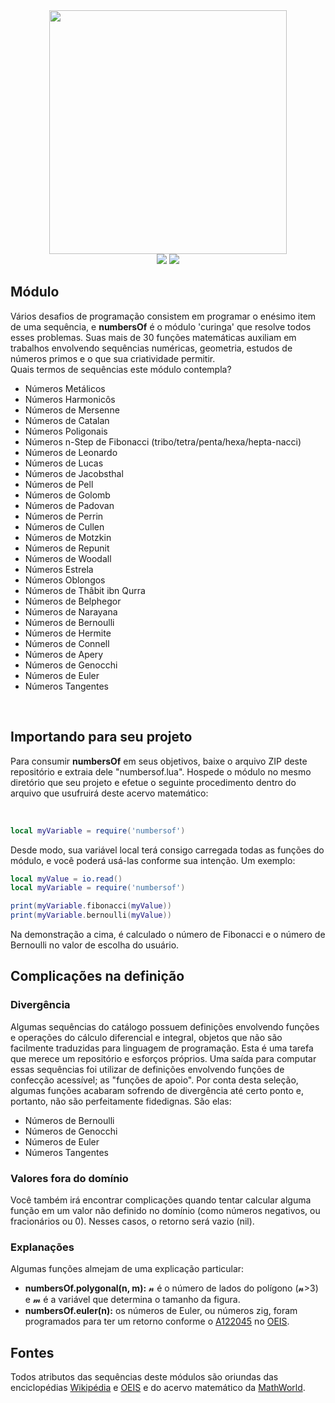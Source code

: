 <div align="center">
<img width=380px height=390px src="https://user-images.githubusercontent.com/110111018/214122638-0f3eedf1-4ef8-46af-9eca-a4758bbb32a6.png"/>
<br>
<img src=https://img.shields.io/github/license/lulu-ancacio/numbersOf>
<img src=http://img.shields.io/static/v1?label=language&message=lua&color=rgb(138,43,226)&style=flat>
</div>

<h2>Módulo</h2>
<p>
Vários desafios de programação consistem em programar o enésimo item de uma sequência, e <strong>numbersOf</strong> é o módulo 'curinga' que resolve todos esses problemas. Suas mais de 30 funções matemáticas auxiliam em trabalhos envolvendo sequências numéricas, geometria, estudos de números primos e o que sua criatividade permitir. 
<br>
Quais termos de sequências este módulo contempla?
<ul>
<li>Números Metálicos</li>
<li>Números Harmonicôs</li>
<li>Números de Mersenne</li>
<li>Números de Catalan</li>
<li>Números Poligonais</li>
<li>Números n-Step de Fibonacci (tribo/tetra/penta/hexa/hepta-nacci)</li>
<li>Números de Leonardo</li>
<li>Números de Lucas</li>
<li>Números de Jacobsthal</li>
<li>Números de Pell</li>
<li>Números de Golomb</li>
<li>Números de Padovan</li>
<li>Números de Perrin</li>
<li>Números de Cullen</li>
<li>Números de Motzkin</li>
<li>Números de Repunit</li>
<li>Números de Woodall</li>
<li>Números Estrela</li>
<li>Números Oblongos</li>
<li>Números de Thâbit ibn Qurra</li>
<li>Números de Belphegor</li>
<li>Números de Narayana</li>
<li>Números de Bernoulli</li>
<li>Números de Hermite</li>
<li>Números de Connell</li>
<li>Números de Apery</li>
<li>Números de Genocchi</li>
<li>Números de Euler</li>
<li>Números Tangentes</li>
</ul>
</p>
<br>
<h2>Importando para seu projeto</h2>
<p>
Para consumir <strong>numbersOf</strong> em seus objetivos, baixe o arquivo ZIP deste repositório e extraia dele "numbersof.lua". Hospede o módulo no mesmo diretório que seu projeto e efetue o seguinte procedimento dentro do arquivo que usufruirá deste acervo matemático:
</p>
<br>

```lua
local myVariable = require('numbersof')
```

<p>
Desde modo, sua variável local terá consigo carregada todas as funções do módulo, e você poderá usá-las conforme sua intenção. Um exemplo:
</p>

```lua
local myValue = io.read()
local myVariable = require('numbersof')

print(myVariable.fibonacci(myValue))
print(myVariable.bernoulli(myValue))
```

<p>
Na demonstração a cima, é calculado o número de Fibonacci e o número de Bernoulli no valor de escolha do usuário.
</p>

<h2>Complicações na definição</h2>
<h3>Divergência</h3>
<p>
Algumas sequências do catálogo possuem definições envolvendo funções e operações do cálculo diferencial e integral, objetos que não são facilmente traduzidas para linguagem de programação. Esta é uma tarefa que merece um repositório e esforços próprios. Uma saída para computar essas sequências foi utilizar de definições envolvendo funções de confecção acessível; as "funções de apoio". Por conta desta seleção, algumas funções acabaram sofrendo de divergência até certo ponto e, portanto, não são perfeitamente fidedignas. São elas:
<ul>
<li>Números de Bernoulli</li>
<li>Números de Genocchi</li>
<li>Números de Euler</li>
<li>Números Tangentes</li>
</ul>
</p>
<h3>Valores fora do domínio</h3>
<p>
Você também irá encontrar complicações quando tentar calcular alguma função em um valor não definido no domínio (como números negativos, ou fracionários ou 0). Nesses casos, o retorno será vazio (nil).
</p>
<h3>Explanações</h3>
<p>
Algumas funções almejam de uma explicação particular:
<ul>
<li><strong>numbersOf.polygonal(n, m):</strong> 𝓷 é o número de lados do polígono (𝓷>3) e 𝓶 é a variável que determina o tamanho da figura.</li>
<li><strong>numbersOf.euler(n):</strong> os números de Euler, ou números zig, foram programados para ter um retorno conforme o <a href="https://oeis.org/A122045">A122045</a> no <a href="https://oeis.org/">OEIS</a>.
</li>
</ul>
</p>
<h2>Fontes</h2>
<p>
Todos atributos das sequências deste módulos são oriundas das enciclopédias <a href="https://wikipedia.org">Wikipédia</a> e <a href="https://oeis.org">OEIS</a> e do acervo matemático da <a href="https://mathworld.wolfram.com/">MathWorld</a>.
</p>
